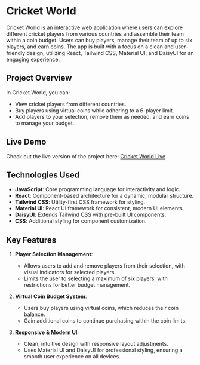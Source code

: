 # Cricket World

Cricket World is an interactive web application where users can explore different cricket players from various countries and assemble their team within a coin budget. Users can buy players, manage their team of up to six players, and earn coins. The app is built with a focus on a clean and user-friendly design, utilizing React, Tailwind CSS, Material UI, and DaisyUI for an engaging experience.

## Project Overview

In Cricket World, you can:
- View cricket players from different countries.
- Buy players using virtual coins while adhering to a 6-player limit.
- Add players to your selection, remove them as needed, and earn coins to manage your budget.

## Live Demo

Check out the live version of the project here: [Cricket World Live](https://cricket-world-react-mostafiz.netlify.app/)

## Technologies Used

- **JavaScript**: Core programming language for interactivity and logic.
- **React**: Component-based architecture for a dynamic, modular structure.
- **Tailwind CSS**: Utility-first CSS framework for styling.
- **Material UI**: React UI framework for consistent, modern UI elements.
- **DaisyUI**: Extends Tailwind CSS with pre-built UI components.
- **CSS**: Additional styling for component customization.

## Key Features

1. **Player Selection Management**: 
   - Allows users to add and remove players from their selection, with visual indicators for selected players.
   - Limits the user to selecting a maximum of six players, with restrictions for better budget management.

2. **Virtual Coin Budget System**: 
   - Users buy players using virtual coins, which reduces their coin balance.
   - Gain additional coins to continue purchasing within the coin limits.

3. **Responsive & Modern UI**: 
   - Clean, intuitive design with responsive layout adjustments.
   - Uses Material UI and DaisyUI for professional styling, ensuring a smooth user experience on all devices.


